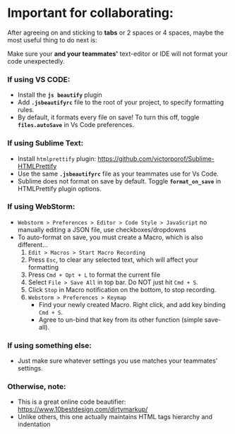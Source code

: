# Important for collaborating:      
      
After agreeing on and sticking to **tabs** or 2 spaces or 4 spaces, maybe the most useful thing to do next is:      
      
Make sure your **and your teammates'** text-editor or IDE will not format your code unexpectedly.      
      
### If using VS CODE:      
* Install the **`js beautify`** plugin      
* Add **`.jsbeautifyrc`** file to the root of your project, to specify formatting rules.      
* By default, it formats every file on save! To turn this off, toggle **`files.autoSave`** in Vs Code preferences.      
      
### If using Sublime Text:      
* Install `htmlprettify` plugin: https://github.com/victorporof/Sublime-HTMLPrettify      
* Use the same **`.jsbeautifyrc`** file as your teammates use for Vs Code.      
* Sublime does not format on save by default. Toggle **`format_on_save`** in HTMLPrettify plugin options.      
      
### If using WebStorm:      
* `Webstorm > Preferences > Editor > Code Style > JavaScript` no manually editing a JSON file, use checkboxes/dropdowns      
* To auto-format on save, you must create a Macro, which is also different...      
    1. `Edit > Macros > Start Macro Recording`      
    2. Press `Esc`, to clear any selected text, which will affect your formatting      
    3. Press `Cmd + Opt + L` to format the current file      
    4. Select `File > Save All` in top bar. Do NOT just hit `Cmd + S`.      
    5. Click `Stop` in Macro notification on the bottom, to stop recording.      
    6. `Webstorm > Preferences > Keymap`      
        * Find your newly created Macro. Right click, and add key binding `Cmd + S`.      
        * Agree to un-bind that key from its other function (simple save-all).      
      
### If using something else:      
* Just make sure whatever settings you use matches your teammates' settings.      
      
### Otherwise, note:      
* This is a great online code beautifier: <br />https://www.10bestdesign.com/dirtymarkup/      
* Unlike others, this one actually maintains HTML tags hierarchy and indentation      
      
